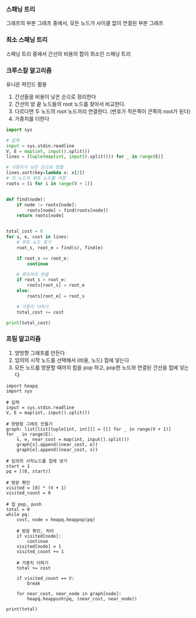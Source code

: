 ### 스패닝 트리

그래프의 부분 그래프 중에서, 모든 노드가 사이클 없이 연결된 부분 그래프


### 최소 스패닝 트리

스패닝 트리 중에서 간선의 비용의 합이 최소인 스패닝 트리


### 크루스칼 알고리즘
유니온 파인드 활용

1. 간선들을 비용이 낮은 순으로 정리한다
2. 간선의 양 끝 노드들의 root 노드를 찾아서 비교한다.
3. 다르다면 두 노드의 root 노드끼리 연결한디. (번호가 작은쪽이 큰쪽의 root가 된다)
4. 가중치를 더한다

```py
import sys

# 입력
input = sys.stdin.readline
V, E = map(int, input().split())
lines = [tuple(map(int, input().split())) for _ in range(E)]

# 가중치가 낮은 순으로 정렬
lines.sort(key=lambda x: x[2])
# 각 노드의 루트 노드를 저장
roots = [i for i in range(V + 1)]


def find(node):
    if node != roots[node]:
        roots[node] = find(roots[node])
    return roots[node]


total_cost = 0
for s, e, cost in lines:
    # 루트 노드 찾기
    root_s, root_e = find(s), find(e)

    if root_s == root_e:
        continue

    # 루트끼리 연결
    if root_s > root_e:
        roots[root_s] = root_e
    else:
        roots[root_e] = root_s

    # 가중치 더하기
    total_cost += cost

print(total_cost)

```


### 프림 알고리즘

1. 양방향 그래프를 만든다
2. 임의의 시작 노드를 선택해서 (비용, 노드) 힙에 넣는다 
3. 모든 노드를 방문할 때까지 힙을 pop 하고, pop한 노드와 연결된 간선을 힙에 넣는다

```
import heapq
import sys

# 입력
input = sys.stdin.readline
V, E = map(int, input().split())

# 양뱡항 그래프 만들기
graph: list[list[tuple[int, int]]] = [[] for _ in range(V + 1)]
for _ in range(E):
    s, e, near_cost = map(int, input().split())
    graph[s].append((near_cost, e))
    graph[e].append((near_cost, s))

# 임의의 시작노드를 힙에 넣기
start = 1
pq = [(0, start)]

# 방문 확인
visited = [0] * (V + 1)
visited_count = 0

# 힙 pop, push
total = 0
while pq:
    cost, node = heapq.heappop(pq)
    
    # 방문 확인, 처리
    if visited[node]:
        continue
    visited[node] = 1
    visited_count += 1
    
    # 가중치 더하기
    total += cost

    if visited_count == V:
        break

    for near_cost, near_node in graph[node]:
        heapq.heappush(pq, (near_cost, near_node))

print(total)

```


